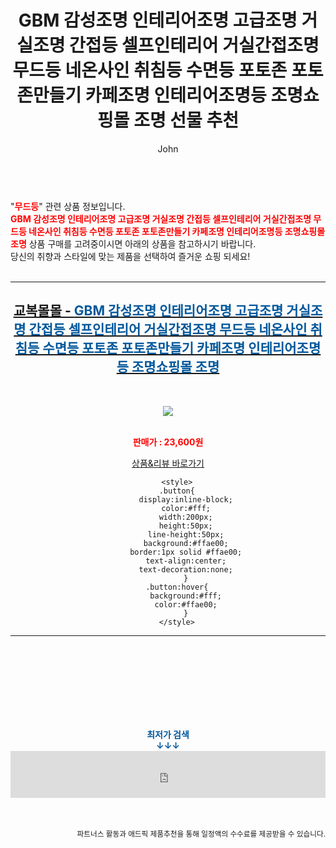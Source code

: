 ﻿---
layout: post
title:  "GBM 감성조명 인테리어조명 고급조명 거실조명 간접등 셀프인테리어 거실간접조명 무드등 네온사인 취침등 수면등 포토존 포토존만들기 카페조명 인테리어조명등 조명쇼핑몰 조명 선물 추천"
author: John
categories: [ 무드등 ]
tags: [ 무드등, 무드등 만들기, 무드등 도안, 무드등 추천, 무드등 영어로, 무드등 제작, 무드등 효과, 무드등 뜻, 무드등 선물, 무드등 만들기 키트 ]
image: https://gyobokmall.co.kr/web/product/medium/202112/1f45089badb934b48ea5af9451df45b9.jpg 
description: "GBM 감성조명 인테리어조명 고급조명 거실조명 간접등 셀프인테리어 거실간접조명 무드등 네온사인 취침등 수면등 포토존 포토존만들기 카페조명 인테리어조명등 조명쇼핑몰 조명 선물 추천 관련 상품으로 가장 고객 선호도가 높은 제품입니다."
toc: true
toc_sticky: true
---

<br>
"<b><font color='#ff0000'>무드등</font></b>" 관련 상품 정보입니다.
<br>
<b><font color='#ff0000'>GBM 감성조명 인테리어조명 고급조명 거실조명 간접등 셀프인테리어 거실간접조명 무드등 네온사인 취침등 수면등 포토존 포토존만들기 카페조명 인테리어조명등 조명쇼핑몰 조명</font></b> 상품 구매를 고려중이시면 아래의 상품을 참고하시기 바랍니다.
<br>
당신의 취향과 스타일에 맞는 제품을 선택하여 즐거운 쇼핑 되세요!
<br><br>
<hr>
<p>
    
<center><h2><a href="https://nico.kr/tNP8LI" target="_blank"><b>교복몰몰 - <font color='#01579B'>GBM 감성조명 인테리어조명 고급조명 거실조명 간접등 셀프인테리어 거실간접조명 무드등 네온사인 취침등 수면등 포토존 포토존만들기 카페조명 인테리어조명등 조명쇼핑몰 조명</font></b></a></h2><br>

<a href="https://nico.kr/tNP8LI" target="_blank"><img src="https://gyobokmall.co.kr/web/product/medium/202112/1f45089badb934b48ea5af9451df45b9.jpg"></a><br><br>

<b><font color='#ff0000'>판매가 : 23,600원 </font></b><br>

<a href="https://nico.kr/tNP8LI" target="_blank" class="button">상품&리뷰 바로가기</a><p>

        <style>
        .button{
            display:inline-block;
            color:#fff;
            width:200px;
            height:50px;
            line-height:50px;
            background:#ffae00;
            border:1px solid #ffae00;
            text-align:center;
            text-decoration:none;
            }
        .button:hover{
            background:#fff;
            color:#ffae00;
            }
        </style>

<hr>

<br><br><br><br><br><br><br>
<center><b><font color='#01579B' size='medium'>최저가 검색<br>
↓↓↓</font></b></center>
<center><iframe src="https://coupa.ng/b1Tbjx" width="100%" height="75" frameborder="0" scrolling="no" referrerpolicy="unsafe-url"></iframe></center>
<br><br>
<p>
<small>
    <div align="right">파트너스 활동과 애드픽 제품추천을 통해 일정액의 수수료를 제공받을 수 있습니다.</div>
</small>
</p>
